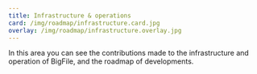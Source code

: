 ```yaml
---
title: Infrastructure & operations
card: /img/roadmap/infrastructure.card.jpg
overlay: /img/roadmap/infrastructure.overlay.jpg
---
```


In this area you can see the contributions made to the infrastructure and operation of BigFile, and the roadmap of developments. 

